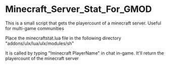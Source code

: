 # Minecraft_Server_Stat_For_GMOD
This is a small script that gets the playercount of a minecraft server. Useful for multi-game communities


Place the minecraftstat.lua file in the following directory "addons/ulx/lua/ulx/modules/sh"

It is called by typing "!minecraft PlayerName" in chat in-game. It'll return the playercount of the minecraft server
